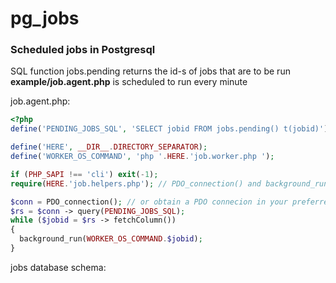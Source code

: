 # pg_jobs

### Scheduled jobs in Postgresql
SQL function jobs.pending returns the id-s of jobs that are to be run  
**example/job.agent.php** is scheduled to run every minute

job.agent.php:
```php
<?php
define('PENDING_JOBS_SQL', 'SELECT jobid FROM jobs.pending() t(jobid)');

define('HERE', __DIR__.DIRECTORY_SEPARATOR);
define('WORKER_OS_COMMAND', 'php '.HERE.'job.worker.php ');

if (PHP_SAPI !== 'cli') exit(-1);
require(HERE.'job.helpers.php'); // PDO_connection() and background_run() defs

$conn = PDO_connection(); // or obtain a PDO connecion in your preferred way
$rs = $conn -> query(PENDING_JOBS_SQL);
while ($jobid = $rs -> fetchColumn())
{
  background_run(WORKER_OS_COMMAND.$jobid);
}
```
jobs database schema:
